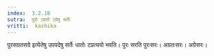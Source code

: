```yaml
---
index:  3.2.18
sutra:  पुरो ऽग्रतो ऽग्रेषु सर्तेः
vritti:  kashika 
---
```


पुरसग्रतसग्रे इत्येतेषु उपपदेषु सर्तेः धातोः टप्रत्ययो भवति। पुरः सरति पुरःसरः। अग्रतःसरः। अग्रेसरः।

